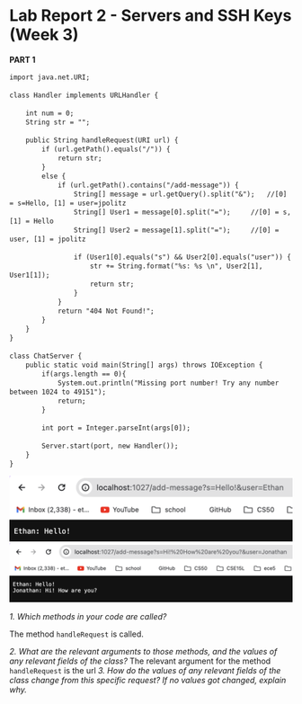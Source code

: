 # Lab Report 2 - Servers and SSH Keys (Week 3)
**PART 1**
```import java.io.IOException;
import java.net.URI;

class Handler implements URLHandler {

    int num = 0;
    String str = "";

    public String handleRequest(URI url) {
        if (url.getPath().equals("/")) {
            return str;
        }
        else {
            if (url.getPath().contains("/add-message")) {
                String[] message = url.getQuery().split("&");   //[0] = s=Hello, [1] = user=jpolitz
                String[] User1 = message[0].split("=");     //[0] = s, [1] = Hello
                String[] User2 = message[1].split("=");     //[0] = user, [1] = jpolitz

                if (User1[0].equals("s") && User2[0].equals("user")) {
                    str += String.format("%s: %s \n", User2[1], User1[1]);
                    return str;
                }
            }
            return "404 Not Found!";
        }
    }
}

class ChatServer {
    public static void main(String[] args) throws IOException {
        if(args.length == 0){
            System.out.println("Missing port number! Try any number between 1024 to 49151");
            return;
        }

        int port = Integer.parseInt(args[0]);

        Server.start(port, new Handler());
    }
}
```
![Image](LR2SS1.png)
![Image](LR2SS2.png)

*1. Which methods in your code are called?*

The method `handleRequest` is called.

*2. What are the relevant arguments to those methods, and the values of any relevant fields of the class?*
The relevant argument for the method `handleRequest` is the url
*3. How do the values of any relevant fields of the class change from this specific request? If no values got changed, explain why.*


